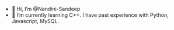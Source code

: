 - 👋 Hi, I’m @Nandini-Sandeep
- 🌱 I’m currently learning C++. I have past experience with Python, Javascript, MySQL.


<!---
Nandini-Sandeep/Nandini-Sandeep is a ✨ special ✨ repository because its `README.md` (this file) appears on your GitHub profile.
You can click the Preview link to take a look at your changes.
--->
